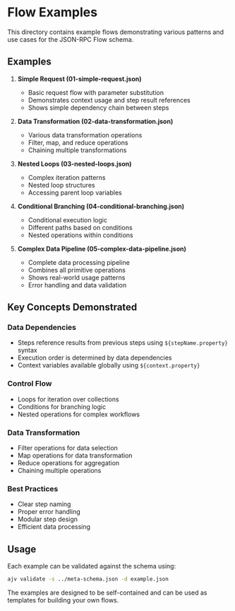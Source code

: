 # Flow Examples

This directory contains example flows demonstrating various patterns and use cases for the JSON-RPC Flow schema.

## Examples

1. **Simple Request (01-simple-request.json)**
   - Basic request flow with parameter substitution
   - Demonstrates context usage and step result references
   - Shows simple dependency chain between steps

2. **Data Transformation (02-data-transformation.json)**
   - Various data transformation operations
   - Filter, map, and reduce operations
   - Chaining multiple transformations

3. **Nested Loops (03-nested-loops.json)**
   - Complex iteration patterns
   - Nested loop structures
   - Accessing parent loop variables

4. **Conditional Branching (04-conditional-branching.json)**
   - Conditional execution logic
   - Different paths based on conditions
   - Nested operations within conditions

5. **Complex Data Pipeline (05-complex-data-pipeline.json)**
   - Complete data processing pipeline
   - Combines all primitive operations
   - Shows real-world usage patterns
   - Error handling and data validation

## Key Concepts Demonstrated

### Data Dependencies
- Steps reference results from previous steps using `${stepName.property}` syntax
- Execution order is determined by data dependencies
- Context variables available globally using `${context.property}`

### Control Flow
- Loops for iteration over collections
- Conditions for branching logic
- Nested operations for complex workflows

### Data Transformation
- Filter operations for data selection
- Map operations for data transformation
- Reduce operations for aggregation
- Chaining multiple operations

### Best Practices
- Clear step naming
- Proper error handling
- Modular step design
- Efficient data processing

## Usage

Each example can be validated against the schema using:

```bash
ajv validate -s ../meta-schema.json -d example.json
```

The examples are designed to be self-contained and can be used as templates for building your own flows. 